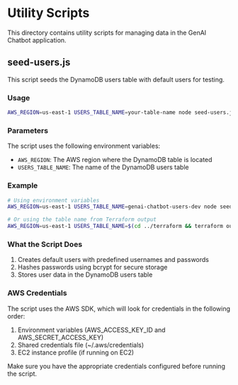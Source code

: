 # Utility Scripts

This directory contains utility scripts for managing data in the GenAI Chatbot application.

## seed-users.js

This script seeds the DynamoDB users table with default users for testing.

### Usage

```bash
AWS_REGION=us-east-1 USERS_TABLE_NAME=your-table-name node seed-users.js
```

### Parameters

The script uses the following environment variables:

- `AWS_REGION`: The AWS region where the DynamoDB table is located
- `USERS_TABLE_NAME`: The name of the DynamoDB users table

### Example

```bash
# Using environment variables
AWS_REGION=us-east-1 USERS_TABLE_NAME=genai-chatbot-users-dev node seed-users.js

# Or using the table name from Terraform output
AWS_REGION=us-east-1 USERS_TABLE_NAME=$(cd ../terraform && terraform output -raw dynamodb_users_table_name) node seed-users.js
```

### What the Script Does

1. Creates default users with predefined usernames and passwords
2. Hashes passwords using bcrypt for secure storage
3. Stores user data in the DynamoDB users table

### AWS Credentials

The script uses the AWS SDK, which will look for credentials in the following order:

1. Environment variables (AWS_ACCESS_KEY_ID and AWS_SECRET_ACCESS_KEY)
2. Shared credentials file (~/.aws/credentials)
3. EC2 instance profile (if running on EC2)

Make sure you have the appropriate credentials configured before running the script.
